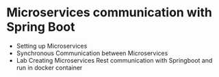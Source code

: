 # Microservices communication with Spring Boot
- Setting up Microservices
- Synchronous Communication between Microservices
- Lab Creating Microservices  Rest communication with Springboot and run in docker container